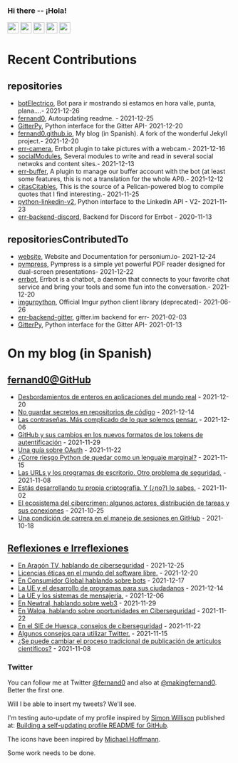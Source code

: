 ### Hi there -- ¡Hola!

<a href="mailto:ftricas@unizar.es" title="e-mail"><i class="svg-icon email"></i></a> 
<a href="https://www.linkedin.com/in/fernand0" title="My LinkedIn//Mi LinkedIn"><img src="https://img.shields.io/badge/linkedin-%230077B5.svg?&style=for-the-badge&logo=linkedin&logoColor=white" height=25></a> 
<a href="https://www.twitter.com/fernand0" title="My Twitter//Mi Twitter"><img src="https://img.shields.io/badge/twitter-%231DA1F2.svg?&style=for-the-badge&logo=twitter&logoColor=white" height=25></i></a> 
<a href="https://mastodon.social/@fernand0" title="My Mastodon//Mi Mastodon"><img src="https://img.shields.io/static/v1?label=Mastodon&message=Social&color=blue" height=25></i></a> 
<a href="https://flickr.com/fernand0"><img src="https://img.shields.io/static/v1?label=Flickr&message=Images&color=blue" height=25></a>
<a href="https://dev.to/fernand0"><img src="https://img.shields.io/badge/DEV.TO-%230A0A0A.svg?&style=for-the-badge&logo=dev-dot-to&logoColor=white" height=25></a>

# Recent Contributions
<!-- recent_releases starts -->


## repositories
* [botElectrico](https://github.com/fernand0/botElectrico),  Bot para ir mostrando si estamos en hora valle, punta, plana....- 2021-12-26
* [fernand0](https://github.com/fernand0/fernand0),  Autoupdating readme. - 2021-12-25
* [GitterPy](https://github.com/fernand0/GitterPy),  Python interface for the Gitter API- 2021-12-20
* [fernand0.github.io](https://github.com/fernand0/fernand0.github.io),  My blog (in Spanish). A fork of the wonderful Jekyll project.- 2021-12-20
* [err-camera](https://github.com/fernand0/err-camera),  Errbot plugin to take pictures with a webcam.- 2021-12-16
* [socialModules](https://github.com/fernand0/socialModules),  Several modules to write and read in several social netwoks and content sites.- 2021-12-13
* [err-buffer](https://github.com/fernand0/err-buffer),  A plugin to manage our buffer account with the bot (at least some features, this is not a translation for the whole API).- 2021-12-12
* [citasCitables](https://github.com/fernand0/citasCitables),  This is the source of a Pelican-powered blog to compile quotes that I find interesting.- 2021-11-25
* [python-linkedin-v2](https://github.com/fernand0/python-linkedin-v2),  Python interface to the LinkedIn API - V2- 2021-11-23
* [err-backend-discord](https://github.com/fernand0/err-backend-discord),  Backend for Discord for Errbot - 2020-11-13

## repositoriesContributedTo
* [website](https://github.com/personium/website),  Website and Documentation for personium.io- 2021-12-24
* [pympress](https://github.com/Cimbali/pympress),  Pympress is a simple yet powerful PDF reader designed for dual-screen presentations- 2021-12-22
* [errbot](https://github.com/errbotio/errbot),  Errbot is a chatbot, a daemon that connects to your favorite chat service and bring your tools and some fun into the conversation.- 2021-12-20
* [imgurpython](https://github.com/Imgur/imgurpython),  Official Imgur python client library (deprecated)- 2021-06-26
* [err-backend-gitter](https://github.com/errbotio/err-backend-gitter),  gitter.im backend for err- 2021-02-03
* [GitterPy](https://github.com/myusko/GitterPy),  Python interface for the Gitter API- 2021-01-13
<!-- recent_releases ends -->

# On my blog (in Spanish)

<!-- blog starts -->


## [fernand0@GitHub](https://fernand0.github.io/)
* [Desbordamientos de enteros en aplicaciones del mundo real](http://fernand0.github.io/gestion-memoria/) - 2021-12-20
* [No guardar secretos en repositorios de código](http://fernand0.github.io/secretos-repositorios/) - 2021-12-14
* [Las contraseñas. Más complicado de lo que solemos pensar.](http://fernand0.github.io/claves-complejidad/) - 2021-12-06
* [GitHub y sus cambios en los nuevos formatos de los tokens de autentificación](http://fernand0.github.io/github-tokens/) - 2021-11-29
* [Una guía sobre OAuth](http://fernand0.github.io/guia-oauth/) - 2021-11-22
* [¿Corre riesgo Python de quedar como un lenguaje marginal?](http://fernand0.github.io/python-cambio/) - 2021-11-15
* [Las URLs y los programas de escritorio. Otro problema de seguridad.](http://fernand0.github.io/datos-usuarios-URLs/) - 2021-11-08
* [Estás desarrollando tu propia criptografía. Y (¿no?) lo sabes.](http://fernand0.github.io/criptografia-casera/) - 2021-11-02
* [El ecosistema del cibercrimen: algunos actores, distribución de tareas y sus conexiones](http://fernand0.github.io/cibercrimen-organizado/) - 2021-10-25
* [Una condición de carrera en el manejo de sesiones en GitHub](http://fernand0.github.io/reparacion-condicon-carrera/) - 2021-10-18

## [Reflexiones e Irreflexiones](http://fernand0.blogalia.com/)
* [En Arag&#243;n TV, hablando de ciberseguridad](http://fernand0.blogalia.com//historias/78489) - 2021-12-25
* [Licencias &#233;ticas en el mundo del software libre.](http://fernand0.blogalia.com//historias/78488) - 2021-12-20
* [En Consumidor Global hablando sobre bots](http://fernand0.blogalia.com//historias/78487) - 2021-12-17
* [La UE y el desarrollo de programas para sus ciudadanos](http://fernand0.blogalia.com//historias/78485) - 2021-12-14
* [La UE y los sistemas de mensajer&#237;a.](http://fernand0.blogalia.com//historias/78483) - 2021-12-06
* [En Newtral, hablando sobre web3](http://fernand0.blogalia.com//historias/78481) - 2021-11-29
* [En Walqa, hablando sobre oportunidades en Ciberseguridad](http://fernand0.blogalia.com//historias/78478) - 2021-11-22
* [En el SIE de Huesca, consejos de ciberseguridad](http://fernand0.blogalia.com//historias/78477) - 2021-11-22
* [Algunos consejos para utilizar Twitter.](http://fernand0.blogalia.com//historias/78475) - 2021-11-15
* [&#191;Se puede cambiar el proceso tradicional de publicaci&#243;n de art&#237;culos cient&#237;ficos?](http://fernand0.blogalia.com//historias/78472) - 2021-11-08
<!-- blog ends -->

### Twitter 

You can follow me at Twitter [@fernand0](https://twitter.com/fernand0) and also at [@makingfernand0](https://twitter.com/fernand0). Better the first one.

Will I be able to insert my tweets? We'll see.

I'm testing auto-update of my profile inspired by [Simon Willison](https://simonwillison.net/) published at: [Building a self-updating profile README for GitHub](https://simonwillison.net/2020/Jul/10/self-updating-profile-readme/).

The icons have been inspired by [Michael Hoffmann](https://www.mokkapps.de/).

Some work needs to be done.

<!--
**fernand0/fernand0** is a ✨ _special_ ✨ repository because its `README.md` (this file) appears on your GitHub profile.

Here are some ideas to get you started:

- 🔭 I’m currently working on ...
- 🌱 I’m currently learning ...
- 👯 I’m looking to collaborate on ...
- 🤔 I’m looking for help with ...
- 💬 Ask me about ...
- 📫 How to reach me: ...
- 😄 Pronouns: ...
- ⚡ Fun fact: ...
-->
